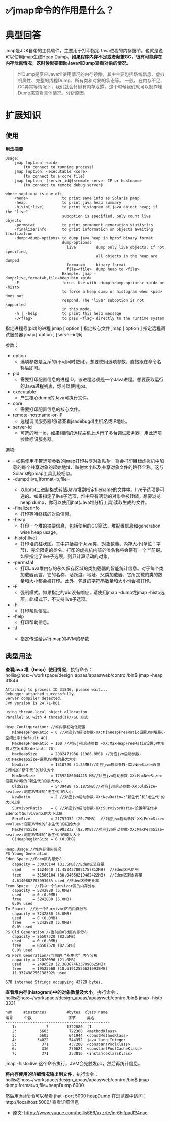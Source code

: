 # ✅jmap命令的作用是什么？
<!--page header-->

<a name="YmvR2"></a>
# 典型回答

jmap是JDK自带的工具软件，主要用于打印指定Java进程的内存细节。也就是说可以使用jmap生成Heap Dump。**如果程序内存不足或者频繁GC，很有可能存在内存泄露情况，这时候就要借助Java堆Dump查看对象的情况。**

> 堆Dump是反应Java堆使用情况的内存镜像，其中主要包括系统信息、虚拟机属性、完整的线程Dump、所有类和对象的状态等。 一般，在内存不足、GC异常等情况下，我们就会怀疑有内存泄露。这个时候我们就可以制作堆Dump来查看具体情况。分析原因。


<a name="MFR9d"></a>
# 扩展知识

<a name="DNuHJ"></a>
## 使用

**用法摘要**
```
Usage:
    jmap [option] <pid>
        (to connect to running process)
    jmap [option] <executable <core>
        (to connect to a core file)
    jmap [option] [server_id@]<remote server IP or hostname>
        (to connect to remote debug server)

where <option> is one of:
    <none>               to print same info as Solaris pmap
    -heap                to print java heap summary
    -histo[:live]        to print histogram of java object heap; if the "live"
                         suboption is specified, only count live objects
    -permstat            to print permanent generation statistics
    -finalizerinfo       to print information on objects awaiting finalization
    -dump:<dump-options> to dump java heap in hprof binary format
                         dump-options:
                           live         dump only live objects; if not specified,
                                        all objects in the heap are dumped.
                           format=b     binary format
                           file=<file>  dump heap to <file>
                         Example: jmap -dump:live,format=b,file=heap.bin <pid>
    -F                   force. Use with -dump:<dump-options> <pid> or -histo
                         to force a heap dump or histogram when <pid> does not
                         respond. The "live" suboption is not supported
                         in this mode.
    -h | -help           to print this help message
    -J<flag>             to pass <flag> directly to the runtime system
```
指定进程号(pid)的进程 jmap [ option ] 指定核心文件 jmap [ option ] 指定远程调试服务器 jmap [ option ] [server-id@]

参数：

- option 
   - 选项参数是互斥的(不可同时使用)。想要使用选项参数，直接跟在命令名称后即可。
- pid 
   - 需要打印配置信息的进程ID。该进程必须是一个Java进程。想要获取运行的Java进程列表，你可以使用jps。
- executable 
   - 产生核心dump的Java可执行文件。
- core 
   - 需要打印配置信息的核心文件。
- remote-hostname-or-IP 
   - 远程调试服务器的(请查看jsadebugd)主机名或IP地址。
- server-id
   - 可选的唯一id，如果相同的远程主机上运行了多台调试服务器，用此选项参数标识服务器。

选项:

- <no option>
   -  如果使用不带选项参数的jmap打印共享对象映射，将会打印目标虚拟机中加载的每个共享对象的起始地址、映射大小以及共享对象文件的路径全称。这与Solaris的pmap工具比较相似。
- -dump:[live,]format=b,file=<filename>
   -  以hprof二进制格式转储Java堆到指定filename的文件中。live子选项是可选的。如果指定了live子选项，堆中只有活动的对象会被转储。想要浏览heap dump，你可以使用jhat(Java堆分析工具)读取生成的文件。
- -finalizerinfo 
   - 打印等待终结的对象信息。
- -heap 
   - 打印一个堆的摘要信息，包括使用的GC算法、堆配置信息和generation wise heap usage。
- -histo[:live] 
   - 打印堆的柱状图。其中包括每个Java类、对象数量、内存大小(单位：字节)、完全限定的类名。打印的虚拟机内部的类名称将会带有一个'*'前缀。如果指定了live子选项，则只计算活动的对象。
- -permstat 
   - 打印Java堆内存的永久保存区域的类加载器的智能统计信息。对于每个类加载器而言，它的名称、活跃度、地址、父类加载器、它所加载的类的数量和大小都会被打印。此外，包含的字符串数量和大小也会被打印。
- -F 
   - 强制模式。如果指定的pid没有响应，请使用jmap -dump或jmap -histo选项。此模式下，不支持live子选项。
- -h 
   - 打印帮助信息。
- -help 
   - 打印帮助信息。
- -J<flag> 
   - 指定传递给运行jmap的JVM的参数

<a name="DXrMs"></a>
## 典型用法

**查看java 堆（heap）使用情况**，执行命令： hollis@hos:~/workspace/design_apaas/apaasweb/control/bin$ jmap -heap 31846

```
Attaching to process ID 31846, please wait...
Debugger attached successfully.
Server compiler detected.
JVM version is 24.71-b01

using thread-local object allocation.
Parallel GC with 4 thread(s)//GC 方式

Heap Configuration: //堆内存初始化配置
   MinHeapFreeRatio = 0 //对应jvm启动参数-XX:MinHeapFreeRatio设置JVM堆最小空闲比率(default 40)
   MaxHeapFreeRatio = 100 //对应jvm启动参数 -XX:MaxHeapFreeRatio设置JVM堆最大空闲比率(default 70)
   MaxHeapSize      = 2082471936 (1986.0MB) //对应jvm启动参数-XX:MaxHeapSize=设置JVM堆的最大大小
   NewSize          = 1310720 (1.25MB)//对应jvm启动参数-XX:NewSize=设置JVM堆的‘新生代’的默认大小
   MaxNewSize       = 17592186044415 MB//对应jvm启动参数-XX:MaxNewSize=设置JVM堆的‘新生代’的最大大小
   OldSize          = 5439488 (5.1875MB)//对应jvm启动参数-XX:OldSize=<value>:设置JVM堆的‘老生代’的大小
   NewRatio         = 2 //对应jvm启动参数-XX:NewRatio=:‘新生代’和‘老生代’的大小比率
   SurvivorRatio    = 8 //对应jvm启动参数-XX:SurvivorRatio=设置年轻代中Eden区与Survivor区的大小比值 
   PermSize         = 21757952 (20.75MB)  //对应jvm启动参数-XX:PermSize=<value>:设置JVM堆的‘永生代’的初始大小
   MaxPermSize      = 85983232 (82.0MB)//对应jvm启动参数-XX:MaxPermSize=<value>:设置JVM堆的‘永生代’的最大大小
   G1HeapRegionSize = 0 (0.0MB)

Heap Usage://堆内存使用情况
PS Young Generation
Eden Space://Eden区内存分布
   capacity = 33030144 (31.5MB)//Eden区总容量
   used     = 1524040 (1.4534378051757812MB)  //Eden区已使用
   free     = 31506104 (30.04656219482422MB)  //Eden区剩余容量
   4.614088270399305% used //Eden区使用比率
From Space:  //其中一个Survivor区的内存分布
   capacity = 5242880 (5.0MB)
   used     = 0 (0.0MB)
   free     = 5242880 (5.0MB)
   0.0% used
To Space:  //另一个Survivor区的内存分布
   capacity = 5242880 (5.0MB)
   used     = 0 (0.0MB)
   free     = 5242880 (5.0MB)
   0.0% used
PS Old Generation //当前的Old区内存分布
   capacity = 86507520 (82.5MB)
   used     = 0 (0.0MB)
   free     = 86507520 (82.5MB)
   0.0% used
PS Perm Generation//当前的 “永生代” 内存分布
   capacity = 22020096 (21.0MB)
   used     = 2496528 (2.3808746337890625MB)
   free     = 19523568 (18.619125366210938MB)
   11.337498256138392% used

670 interned Strings occupying 43720 bytes.
```


**查看堆内存(histogram)中的对象数量及大小**。执行命令： hollis@hos:~/workspace/design_apaas/apaasweb/control/bin$ jmap -histo 3331
```
num     #instances         #bytes  class name
编号     个数                字节     类名
----------------------------------------------
   1:             7        1322080  [I
   2:          5603         722368  <methodKlass>
   3:          5603         641944  <constMethodKlass>
   4:         34022         544352  java.lang.Integer
   5:           371         437208  <constantPoolKlass>
   6:           336         270624  <constantPoolCacheKlass>
   7:           371         253816  <instanceKlassKlass>
```

jmap -histo:live 这个命令执行，JVM会先触发gc，然后再统计信息。

**将内存使用的详细情况输出到文件**，执行命令： hollis@hos:~/workspace/design_apaas/apaasweb/control/bin$ jmap -dump:format=b,file=heapDump 6900

然后用jhat命令可以参看 jhat -port 5000 heapDump 在浏览器中访问：http://localhost:5000/ 查看详细信息



<!--page footer-->
- 原文: <https://www.yuque.com/hollis666/axzrte/inr6hifpadl24nao>
